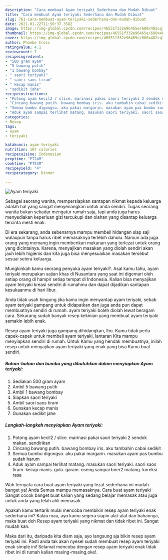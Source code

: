 ```yaml
---
description: "Cara membuat Ayam teriyaki Sederhana dan Mudah Dibuat"
title: "Cara membuat Ayam teriyaki Sederhana dan Mudah Dibuat"
slug: 761-cara-membuat-ayam-teriyaki-sederhana-dan-mudah-dibuat
date: 2021-01-22T11:50:37.358Z
image: https://img-global.cpcdn.com/recipes/46551f332e96465e/680x482cq70/ayam-teriyaki-foto-resep-utama.jpg
thumbnail: https://img-global.cpcdn.com/recipes/46551f332e96465e/680x482cq70/ayam-teriyaki-foto-resep-utama.jpg
cover: https://img-global.cpcdn.com/recipes/46551f332e96465e/680x482cq70/ayam-teriyaki-foto-resep-utama.jpg
author: Phoebe Cross
ratingvalue: 4.1
reviewcount: 7
recipeingredient:
- "500 gram ayam"
- "5 bawang putih"
- "1 bawang bombay"
- " saori teriyaki"
- " saori saos tiram"
- " kecap manis"
- "sedikit jahe"
recipeinstructions:
- "Potong ayam kecil2 / slice. marinasi pakai saori teriyaki 2 sendok makan. sendirikan"
- "Cincang bawang putih. bawang bombay iris. aku tambahin cabai sedikit"
- "Semua bumbu digongso. aku pakai margarin. masukan ayam pas bumbu sudah harum"
- "Aduk ayam sampai terlihat matang. masukan saori teriyaki. saori saos tiram. kecap manis. gula. garam. oseng sampai bner2 matang. koreksi rasa"
categories:
- Resep
tags:
- ayam
- teriyaki

katakunci: ayam teriyaki 
nutrition: 107 calories
recipecuisine: Indonesian
preptime: "PT24M"
cooktime: "PT53M"
recipeyield: "4"
recipecategory: Dinner

---
```



![Ayam teriyaki](https://img-global.cpcdn.com/recipes/46551f332e96465e/680x482cq70/ayam-teriyaki-foto-resep-utama.jpg)

Sebagai seorang wanita, mempersiapkan santapan nikmat kepada keluarga adalah hal yang sangat menyenangkan untuk anda sendiri. Tugas seorang  wanita bukan sekadar mengatur rumah saja, tapi anda juga harus menyediakan keperluan gizi tercukupi dan olahan yang disantap keluarga tercinta mesti enak.

Di era  sekarang, anda sebenarnya mampu membeli hidangan siap saji walaupun tanpa harus ribet memasaknya terlebih dahulu. Namun ada juga orang yang memang ingin memberikan makanan yang terlezat untuk orang yang dicintainya. Karena, menyajikan masakan yang diolah sendiri akan jauh lebih higienis dan kita juga bisa menyesuaikan masakan tersebut sesuai selera keluarga. 



Mungkinkah kamu seorang penyuka ayam teriyaki?. Asal kamu tahu, ayam teriyaki merupakan sajian khas di Nusantara yang saat ini digemari oleh setiap orang di hampir setiap tempat di Indonesia. Kalian bisa menyajikan ayam teriyaki kreasi sendiri di rumahmu dan dapat dijadikan santapan kesukaanmu di hari libur.

Anda tidak usah bingung jika kamu ingin menyantap ayam teriyaki, sebab ayam teriyaki gampang untuk didapatkan dan juga anda pun dapat membuatnya sendiri di rumah. ayam teriyaki boleh diolah lewat beragam cara. Sekarang sudah banyak resep kekinian yang membuat ayam teriyaki semakin lebih enak.

Resep ayam teriyaki juga gampang dihidangkan, lho. Kamu tidak perlu capek-capek untuk membeli ayam teriyaki, lantaran Kita mampu menyiapkan sendiri di rumah. Untuk Kamu yang hendak membuatnya, inilah resep untuk menyajikan ayam teriyaki yang enak yang bisa Kamu buat sendiri.

<!--inarticleads1-->

##### Bahan-bahan dan bumbu yang dibutuhkan dalam menyiapkan Ayam teriyaki:

1. Sediakan 500 gram ayam
1. Ambil 5 bawang putih
1. Ambil 1 bawang bombay
1. Siapkan  saori teriyaki
1. Ambil  saori saos tiram
1. Gunakan  kecap manis
1. Gunakan sedikit jahe




<!--inarticleads2-->

##### Langkah-langkah menyiapkan Ayam teriyaki:

1. Potong ayam kecil2 / slice. marinasi pakai saori teriyaki 2 sendok makan. sendirikan
1. Cincang bawang putih. bawang bombay iris. aku tambahin cabai sedikit
1. Semua bumbu digongso. aku pakai margarin. masukan ayam pas bumbu sudah harum
1. Aduk ayam sampai terlihat matang. masukan saori teriyaki. saori saos tiram. kecap manis. gula. garam. oseng sampai bner2 matang. koreksi rasa




Wah ternyata cara buat ayam teriyaki yang lezat sederhana ini mudah banget ya! Anda Semua mampu memasaknya. Cara buat ayam teriyaki Sangat cocok banget buat kalian yang sedang belajar memasak atau juga untuk anda yang telah ahli memasak.

Apakah kamu tertarik mulai mencoba membikin resep ayam teriyaki enak sederhana ini? Kalau mau, ayo kamu segera siapin alat-alat dan bahannya, maka buat deh Resep ayam teriyaki yang nikmat dan tidak ribet ini. Sangat mudah kan. 

Maka dari itu, daripada kita diam saja, ayo langsung aja bikin resep ayam teriyaki ini. Pasti anda tak akan nyesel sudah membuat resep ayam teriyaki enak simple ini! Selamat mencoba dengan resep ayam teriyaki enak tidak ribet ini di rumah kalian masing-masing,oke!.

